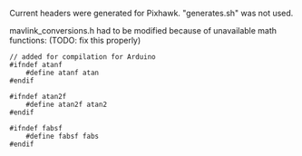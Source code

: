 Current headers were generated for Pixhawk. "generates.sh" was not used.

mavlink_conversions.h had to be modified because of unavailable math functions:
(TODO: fix this properly)

    // added for compilation for Arduino
    #ifndef atanf
        #define atanf atan
    #endif
    
    #ifndef atan2f
        #define atan2f atan2
    #endif
    
    #ifndef fabsf
        #define fabsf fabs
    #endif

